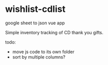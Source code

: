 # wishlist-cdlist

google sheet to json vue app

Simple inventory tracking of CD thank you gifts.

todo:
- move js code to its own folder
- sort by multiple columns?
